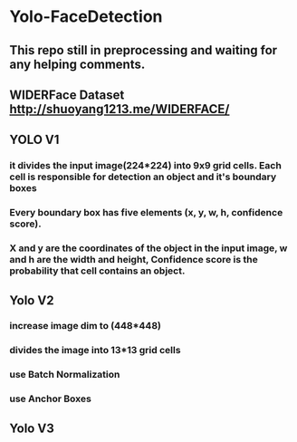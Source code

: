 # Yolo-FaceDetection
## This repo still in preprocessing and waiting for any helping comments.
## WIDERFace Dataset http://shuoyang1213.me/WIDERFACE/
## YOLO V1 
### it divides the input image(224*224) into 9x9 grid cells. Each cell is responsible for detection an object and it's boundary boxes
### Every boundary box has five elements (x, y, w, h, confidence score). 
### X and y are the coordinates of the object in the input image, w and h are the width and height, Confidence score is the probability that cell contains an object.

## Yolo V2
### increase image dim to (448*448)
### divides the image into 13*13 grid cells
### use Batch Normalization
### use Anchor Boxes

## Yolo V3
